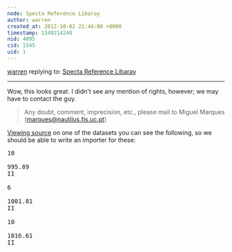 ```yaml
---
node: Specta Reference Libaray
author: warren
created_at: 2012-10-02 21:44:00 +0000
timestamp: 1349214240
nid: 4095
cid: 1545
uid: 1
---
```




[warren](../profile/warren) replying to: [Specta Reference Libaray](../notes/bwilliams/10-1-2012/specta-reference-libaray)

----
Wow, this looks great. I didn't see any mention of rights, however; we may have to contact the guy. 

> Any doubt, comment, imprecision, etc., please mail to Miguel Marques (marques@nautilus.fis.uc.pt)

[Viewing source](view-source:http://nautilus.fis.uc.pt/st2.5/scenes-e/elem/e08294.html) on one of the datasets you can see the following, so we should be able to write an importer for these:

<pre>
<tr align=right><td>10</td>
<td></td>
<td>995.89</td>
<td>II</td>
</tr>
<tr align=right><td>6</td>
<td></td>
<td>1001.81</td>
<td>II</td>
</tr>
<tr align=right><td>10</td>
<td></td>
<td>1016.61</td>
<td>II</td>
</tr>
</pre>
